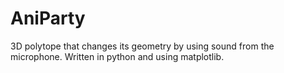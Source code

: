 # AniParty
3D polytope that changes its geometry by using sound from the microphone. Written in python and using matplotlib.
